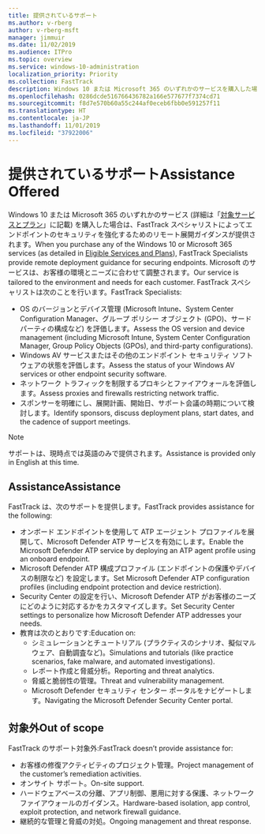 ```yaml
---
title: 提供されているサポート
ms.author: v-rberg
author: v-rberg-msft
manager: jimmuir
ms.date: 11/02/2019
ms.audience: ITPro
ms.topic: overview
ms.service: windows-10-administration
localization_priority: Priority
ms.collection: FastTrack
description: Windows 10 または Microsoft 365 のいずれかのサービスを購入した場合は、FastTrack スペシャリストによってエンドポイントのセキュリティを強化するためのリモート展開ガイダンスが提供されます。 Microsoft のサービスは、お客様の環境とニーズに合わせて調整されます。
ms.openlocfilehash: 0286dcde516766436782a166e577677f7374cd71
ms.sourcegitcommit: f8d7e570b60a55c244af0eceb6fbb0e591257f11
ms.translationtype: HT
ms.contentlocale: ja-JP
ms.lasthandoff: 11/01/2019
ms.locfileid: "37922006"
---
```

# <a name="assistance-offered"></a><span data-ttu-id="26a46-104">提供されているサポート</span><span class="sxs-lookup"><span data-stu-id="26a46-104">Assistance Offered</span></span>  

<span data-ttu-id="26a46-105">Windows 10 または Microsoft 365 のいずれかのサービス (詳細は「[対象サービスとプラン](M365-eligible-services-and-plans.md)」に記載) を購入した場合は、FastTrack スペシャリストによってエンドポイントのセキュリティを強化するためのリモート展開ガイダンスが提供されます。</span><span class="sxs-lookup"><span data-stu-id="26a46-105">When you purchase any of the Windows 10 or Microsoft 365 services (as detailed in [Eligible Services and Plans](M365-eligible-services-and-plans.md)), FastTrack Specialists provide remote deployment guidance for securing endpoints.</span></span> <span data-ttu-id="26a46-106">Microsoft のサービスは、お客様の環境とニーズに合わせて調整されます。</span><span class="sxs-lookup"><span data-stu-id="26a46-106">Our service is tailored to the environment and needs for each customer.</span></span> <span data-ttu-id="26a46-107">FastTrack スペシャリストは次のことを行います。</span><span class="sxs-lookup"><span data-stu-id="26a46-107">FastTrack Specialists:</span></span>
- <span data-ttu-id="26a46-108">OS のバージョンとデバイス管理 (Microsoft Intune、System Center Configuration Manager、グループ ポリシー オブジェクト (GPO)、サード パーティの構成など) を評価します。</span><span class="sxs-lookup"><span data-stu-id="26a46-108">Assess the OS version and device management (including Microsoft Intune, System Center Configuration Manager, Group Policy Objects (GPOs), and third-party configurations).</span></span>
- <span data-ttu-id="26a46-109">Windows AV サービスまたはその他のエンドポイント セキュリティ ソフトウェアの状態を評価します。</span><span class="sxs-lookup"><span data-stu-id="26a46-109">Assess the status of your Windows AV services or other endpoint security software.</span></span>
- <span data-ttu-id="26a46-110">ネットワーク トラフィックを制限するプロキシとファイアウォールを評価します。</span><span class="sxs-lookup"><span data-stu-id="26a46-110">Assess proxies and firewalls restricting network traffic.</span></span>
- <span data-ttu-id="26a46-111">スポンサーを明確にし、展開計画、開始日、サポート会議の時期について検討します。</span><span class="sxs-lookup"><span data-stu-id="26a46-111">Identify sponsors, discuss deployment plans, start dates, and the cadence of support meetings.</span></span>

> [!NOTE]
> <span data-ttu-id="26a46-112">サポートは、現時点では英語のみで提供されます。</span><span class="sxs-lookup"><span data-stu-id="26a46-112">Assistance is provided only in English at this time.</span></span> 

## <a name="assistance"></a><span data-ttu-id="26a46-113">Assistance</span><span class="sxs-lookup"><span data-stu-id="26a46-113">Assistance</span></span>

<span data-ttu-id="26a46-114">FastTrack は、次のサポートを提供します。</span><span class="sxs-lookup"><span data-stu-id="26a46-114">FastTrack provides assistance for the following:</span></span>
- <span data-ttu-id="26a46-115">オンボード エンドポイントを使用して ATP エージェント プロファイルを展開して、Microsoft Defender ATP サービスを有効にします。</span><span class="sxs-lookup"><span data-stu-id="26a46-115">Enable the Microsoft Defender ATP service by deploying an ATP agent profile using an onboard endpoint.</span></span>
- <span data-ttu-id="26a46-116">Microsoft Defender ATP 構成プロファイル (エンドポイントの保護やデバイスの制限など) を設定します。</span><span class="sxs-lookup"><span data-stu-id="26a46-116">Set Microsoft Defender ATP configuration profiles (including endpoint protection and device restriction).</span></span>
- <span data-ttu-id="26a46-117">Security Center の設定を行い、Microsoft Defender ATP がお客様のニーズにどのように対応するかをカスタマイズします。</span><span class="sxs-lookup"><span data-stu-id="26a46-117">Set Security Center settings to personalize how Microsoft Defender ATP addresses your needs.</span></span>
- <span data-ttu-id="26a46-118">教育は次のとおりです:</span><span class="sxs-lookup"><span data-stu-id="26a46-118">Education on:</span></span>
    - <span data-ttu-id="26a46-119">シミュレーションとチュートリアル (プラクティスのシナリオ、擬似マルウェア、自動調査など)。</span><span class="sxs-lookup"><span data-stu-id="26a46-119">Simulations and tutorials (like practice scenarios, fake malware, and automated investigations).</span></span>
    - <span data-ttu-id="26a46-120">レポート作成と脅威分析。</span><span class="sxs-lookup"><span data-stu-id="26a46-120">Reporting and threat analytics.</span></span>
    - <span data-ttu-id="26a46-121">脅威と脆弱性の管理。</span><span class="sxs-lookup"><span data-stu-id="26a46-121">Threat and vulnerability management.</span></span>
    - <span data-ttu-id="26a46-122">Microsoft Defender セキュリティ センター ポータルをナビゲートします。</span><span class="sxs-lookup"><span data-stu-id="26a46-122">Navigating the Microsoft Defender Security Center portal.</span></span>

## <a name="out-of-scope"></a><span data-ttu-id="26a46-123">対象外</span><span class="sxs-lookup"><span data-stu-id="26a46-123">Out of scope</span></span>

<span data-ttu-id="26a46-124">FastTrack のサポート対象外:</span><span class="sxs-lookup"><span data-stu-id="26a46-124">FastTrack doesn’t provide assistance for:</span></span>
- <span data-ttu-id="26a46-125">お客様の修復アクティビティのプロジェクト管理。</span><span class="sxs-lookup"><span data-stu-id="26a46-125">Project management of the customer’s remediation activities.</span></span>
- <span data-ttu-id="26a46-126">オンサイト サポート。</span><span class="sxs-lookup"><span data-stu-id="26a46-126">On-site support.</span></span>
- <span data-ttu-id="26a46-127">ハードウェアベースの分離、アプリ制御、悪用に対する保護、ネットワーク ファイアウォールのガイダンス。</span><span class="sxs-lookup"><span data-stu-id="26a46-127">Hardware-based isolation, app control, exploit protection, and network firewall guidance.</span></span>
- <span data-ttu-id="26a46-128">継続的な管理と脅威の対処。</span><span class="sxs-lookup"><span data-stu-id="26a46-128">Ongoing management and threat response.</span></span>

